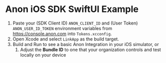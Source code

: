 # Anon iOS SDK SwiftUI Example

1. Paste your (SDK Client ID) `ANON_CLIENT_ID` and (User Token) `ANON_USER_ID_TOKEN` environment variables from https://console.anon.com into `Tokens.xcconfig`.
1. Open Xcode and select `LinkApp` as the build target. 
1. Build and Run to see a basic Anon Integration in your iOS simulator, or 
    1. Adjust the **Bundle ID** to one that your organization controls and test locally on your device
